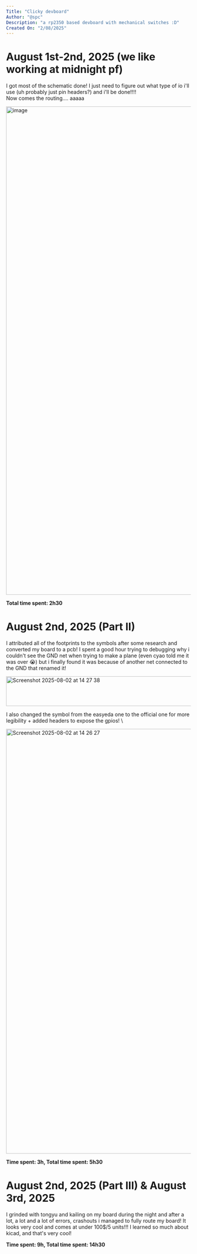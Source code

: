 ```yaml
---
Title: "Clicky devboard"
Author: "@spc"
Description: "a rp2350 based devboard with mechanical switches :D"
Created On: "2/08/2025"
---
```


# August 1st-2nd, 2025 (we like working at midnight pf)

I got most of the schematic done! I just need to figure out what type of io i'll use (uh probably just pin headers?) and i'll be done!!!! \
Now comes the routing.... aaaaa

<img width="600" height="1329" alt="image" src="https://github.com/user-attachments/assets/6169d300-bb19-4eb7-b256-2ec7db2adbb6" />


**Total time spent: 2h30**

# August 2nd, 2025 (Part II)

I attributed all of the footprints to the symbols after some research and converted my board to a pcb!
I spent a good hour trying to debugging why i couldn't see the GND net when trying to make a plane (even cyao told me it was over :sob:) but i finally found it was because of another net connected to the GND that renamed it!

<img width="560" height="81" alt="Screenshot 2025-08-02 at 14 27 38" src="https://github.com/user-attachments/assets/cfaab81c-a86a-483c-bf12-704a3387dca1" />

I also changed the symbol from the easyeda one to the official one for more legibility + added headers to expose the gpios! \

<img width="600" height="1156" alt="Screenshot 2025-08-02 at 14 26 27" src="https://github.com/user-attachments/assets/ebbe954e-467f-4b85-86c6-160d2438b5c9" />

**Time spent: 3h, Total time spent: 5h30**

# August 2nd, 2025 (Part III) & August 3rd, 2025

I grinded with tongyu and kailing on my board during the night and after a lot, a lot and a lot of errors, crashouts i managed to fully route my board!
It looks very cool and comes at under 100$/5 units!!!
I learned so much about kicad, and that's very cool!

**Time spent: 9h, Total time spent: 14h30**

